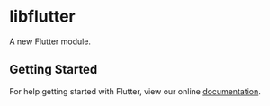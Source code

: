 # libflutter

A new Flutter module.

## Getting Started

For help getting started with Flutter, view our online
[documentation](https://flutter.dev/).
